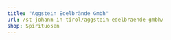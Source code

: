 ```yaml
---
title: "Aggstein Edelbrände Gmbh"
url: /st-johann-in-tirol/aggstein-edelbraende-gmbh/
shop: Spirituosen
---
```

